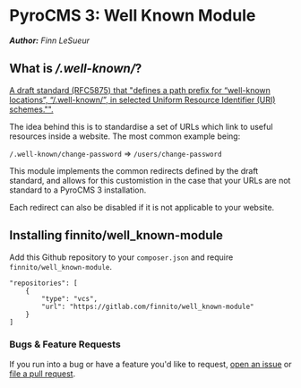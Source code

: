 # PyroCMS 3: Well Known Module
*__Author:__ Finn LeSueur*

## What is */.well-known/*?
[A draft standard (RFC5875) that "defines a path prefix for “well-known locations”, “/.well-known/”, in selected Uniform Resource Identifier (URI) schemes."".](https://tools.ietf.org/html/rfc5785)

The idea behind this is to standardise a set of URLs which link to useful resources inside a website. The most common example being:

`/.well-known/change-password` => `/users/change-password`

This module implements the common redirects defined by the draft standard, and allows for this customistion in the case that your URLs are not standard to a PyroCMS 3 installation.

Each redirect can also be disabled if it is not applicable to your website.

## Installing finnito/well_known-module
Add this Github repository to your `composer.json` and require `finnito/well_known-module`.

```
"repositories": [
	{
		"type": "vcs",
		"url": "https://gitlab.com/finnito/well_known-module"
	}
]
```

### Bugs & Feature Requests
If you run into a bug or have a feature you'd like to request, [open an issue](https://gitlab.com/Finnito/well_known-module/issues) or [file a pull request](https://gitlab.com/Finnito/well_known-module/merge_requests).
